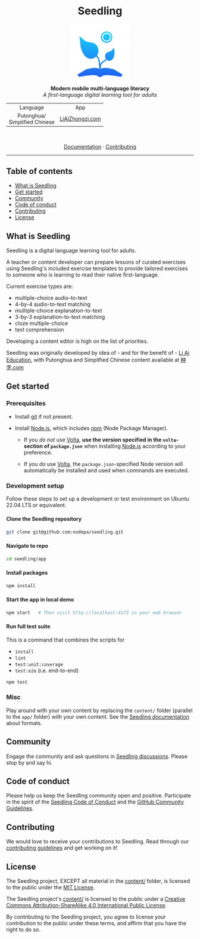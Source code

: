 <h1 align="center">Seedling</h1>

<p align="center">
  <img src="docs/.vuepress/public/images/seedling-logo-blue.svg"
    alt="seedling-logo" height="160px" width="160px"/>
  <br/>
  <b>Modern mobile multi-language literacy</b>
  <br/>
  <i>A first-language digital learning tool for adults</i>
</p>

<table align="center">
  <tr>
    <td align="center">Language</td>
    <td align="center">App</td>
  </tr>
  <tr>
    <td align="center">Putonghua/<br/>Simplified Chinese</td>
    <td align="center"><a href="https://liaizhongzi.com">LiAiZhongzi.com</a></td>
  </tr>
</table>

<br/>
<p align="center">
  <a href="https://globalseedling.com/get-started/get-started.html">Documentation</a>
  ·
  <a href="/.github/CONTRIBUTING.md">Contributing</a>
</p>
<hr>

## Table of contents <!-- omit in toc -->

- [What is Seedling](#what-is-seedling)
- [Get started](#get-started)
- [Community](#community)
- [Code of conduct](#code-of-conduct)
- [Contributing](#contributing)
- [License](#license)

## What is Seedling

Seedling is a digital language learning tool for adults.

A teacher or content developer
can prepare lessons of curated exercises
using Seedling's included exercise templates
to provide tailored exercises
to someone who is learning to read their native first-language.

Current exercise types are:

- multiple-choice audio-to-text
- 4-by-4 audio-to-text matching
- multiple-choice explanation-to-text
- 3-by-3 explanation-to-text matching
- cloze multiple-choice
- text comprehension

Developing a content editor is high on the list of priorities.

Seedling was originally developed by idea of - and for the benefit of -
[Li Ai Education](https://liaieducation.com),
with Putonghua and Simplified Chinese content
available at [种字.com](https://种字.com)

## Get started

### Prerequisites

- Install [git](https://git-scm.com) if not present.
- Install [Node.js](https://nodejs.org), which includes
  [npm](https://www.npmjs.com/get-npm) (Node Package Manager).

  - If you *do not* use [Volta](https://volta.sh/),
    **use the version specified in the `volta`-section of `package.json`**
    when installing [Node.js](https://nodejs.org) according to your preference.

  - If you *do* use [Volta](https://volta.sh/),
    the `package.json`-specified Node version
    will automatically be installed and used
    when commands are executed.

### Development setup

Follow these steps to set up a development or test environment
on Ubuntu 22.04 LTS or equivalent.

#### Clone the Seedling repository

```sh
git clone git@github.com:nodepa/seedling.git
```

#### Navigate to repo

```sh
cd seedling/app
```

#### Install packages

```sh
npm install
```

#### Start the app in local demo

```sh
npm start   # Then visit http://localhost:4173 in your web browser
```

#### Run full test suite

This is a command that combines the scripts for

- `install`
- `lint`
- `test:unit:coverage`
- `test:e2e` (i.e. end-to-end)

```sh
npm test
```

### Misc

Play around with your own content
by replacing the `content/` folder (parallel to the `app/` folder)
with your own content.
See the [Seedling documentation](https://globalseedling.com/content/content.html)
about formats.

## Community

Engage the community and ask questions
in [Seedling discussions](https://github.com/nodepa/seedling/discussions).
Please stop by and say hi.

## Code of conduct

Please help us keep the Seedling community open and positive.
Participate in the spirit of the
[Seedling Code of Conduct](.github/CODE_OF_CONDUCT.md)
and the [GitHub Community Guidelines](
https://docs.github.com/en/github/site-policy/github-community-guidelines).

## Contributing

We would love to receive your contributions to Seedling.
Read through our [contributing guidelines](.github/CONTRIBUTING.md)
and get working on it!

## License

The Seedling project,
EXCEPT all material in the [content/](content/) folder,
is licensed to the public under the [MIT License](LICENSE.md).

The Seedling project's [content/](content/) is licensed to the public under a
[Creative Commons Attribution-ShareAlike 4.0 International Public License](
content/LICENSE.md).

By contributing to the Seedling project,
you agree to license your contribution to the public under these terms,
and affirm that you have the right to do so.
